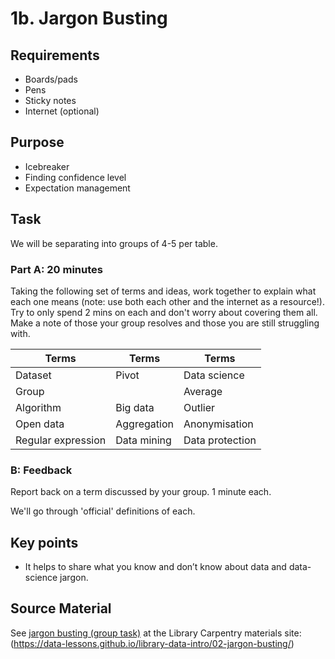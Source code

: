 1b. Jargon Busting
==================

Requirements
------------

- Boards/pads
- Pens
- Sticky notes
- Internet (optional)

Purpose
-------

- Icebreaker
- Finding confidence level
- Expectation management

Task
----

We will be separating into groups of 4-5 per table.

### Part A: 20 minutes

Taking the following set of terms and ideas, work together to explain what each one means (note: use both each other and the internet as a resource!).  Try to only spend 2 mins on each and don't worry about covering them all.  Make a note of those your group resolves and those you are still struggling with.

| Terms | Terms | Terms |
| ----- | ----- | ----- |
| Dataset | Pivot | Data science |
| Group |  | Average |
| Algorithm | Big data | Outlier |
| Open data | Aggregation | Anonymisation |
| Regular expression | Data mining | Data protection |

### B: Feedback

Report back on a term discussed by your group. 1 minute each.

We'll go through 'official' definitions of each.

Key points
----------

- It helps to share what you know and don’t know about data and data-science jargon.

Source Material
---------------

See [jargon busting (group task)](https://data-lessons.github.io/library-data-intro/02-jargon-busting/) at the Library Carpentry materials site:
(https://data-lessons.github.io/library-data-intro/02-jargon-busting/)